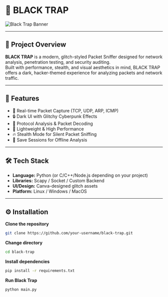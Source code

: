 # 🚀 BLACK TRAP 

![Black Trap Banner](https://imgur.com/a/BZdUnbE)

---

## 🧠 Project Overview
**BLACK TRAP** is a modern, glitch-styled Packet Sniffer designed for network analysis, penetration testing, and security auditing.  
Built with performance, stealth, and visual aesthetics in mind, BLACK TRAP offers a dark, hacker-themed experience for analyzing packets and network traffic.

---

## 🎯 Features
- 📡 Real-time Packet Capture (TCP, UDP, ARP, ICMP)
- 🔒 Dark UI with Glitchy Cyberpunk Effects
- 🧠 Protocol Analysis & Packet Decoding
- 🚀 Lightweight & High Performance
- 🔥 Stealth Mode for Silent Packet Sniffing
- 💾 Save Sessions for Offline Analysis

---


## 🛠️ Tech Stack
- **Language:** Python (or C/C++/Node.js depending on your project)
- **Libraries:** Scapy / Socket / Custom Backend
- **UI/Design:** Canva-designed glitch assets
- **Platform:** Linux / Windows / MacOS

---

## ⚙️ Installation


**Clone the repository** 
```bash
git clone https://github.com/your-username/black-trap.git
```
**Change directory**
```bash 
cd black-trap
```
**Install dependencies**
```bash
pip install -r requirements.txt
```
**Run Black Trap**
```bash
python main.py
```
